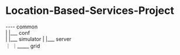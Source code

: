 # Location-Based-Services-Project
---- common    
|
|___ conf      
|
|___ simulator 
|
|___ server    
     ｜
     ｜_____  grid 
